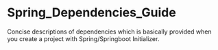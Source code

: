 # Spring_Dependencies_Guide
Concise descriptions of dependencies which is basically provided when you create a project with Spring/Springboot Initializer.
